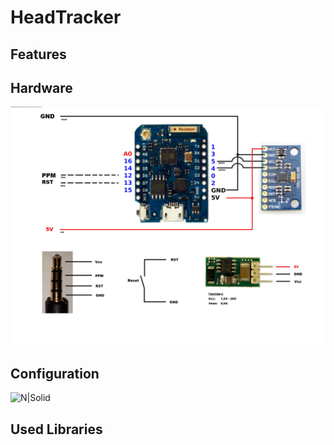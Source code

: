 # HeadTracker



## Features

## Hardware
![N|Solid](https://github.com/ScrumPilot616/HeadTracker/blob/main/images/HeadtrackerHW.png)

## Configuration
![N|Solid](https://cldup.com/dTxpPi9lDf.thumb.png)

## Used Libraries
